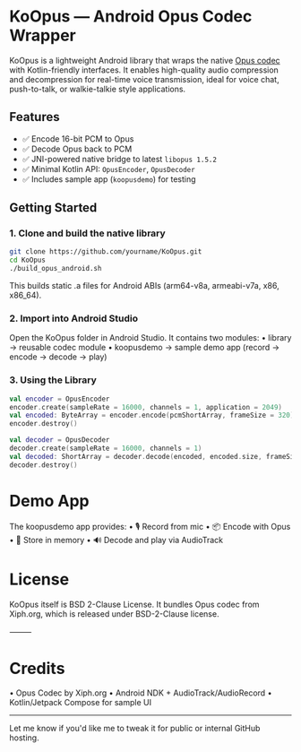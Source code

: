 
# KoOpus — Android Opus Codec Wrapper

KoOpus is a lightweight Android library that wraps the native [Opus codec](https://opus-codec.org/) with Kotlin-friendly interfaces. It enables high-quality audio compression and decompression for real-time voice transmission, ideal for voice chat, push-to-talk, or walkie-talkie style applications.

## Features
- ✅ Encode 16-bit PCM to Opus
- ✅ Decode Opus back to PCM
- ✅ JNI-powered native bridge to latest `libopus 1.5.2`
- ✅ Minimal Kotlin API: `OpusEncoder`, `OpusDecoder`
- ✅ Includes sample app (`koopusdemo`) for testing

## Getting Started

### 1. Clone and build the native library
```bash
git clone https://github.com/yourname/KoOpus.git
cd KoOpus
./build_opus_android.sh
```
This builds static .a files for Android ABIs (arm64-v8a, armeabi-v7a, x86, x86_64).

### 2. Import into Android Studio

Open the KoOpus folder in Android Studio. It contains two modules:
	•	library → reusable codec module
	•	koopusdemo → sample demo app (record → encode → decode → play)

### 3. Using the Library
```kotlin
val encoder = OpusEncoder
encoder.create(sampleRate = 16000, channels = 1, application = 2049)
val encoded: ByteArray = encoder.encode(pcmShortArray, frameSize = 320)
encoder.destroy()

val decoder = OpusDecoder
decoder.create(sampleRate = 16000, channels = 1)
val decoded: ShortArray = decoder.decode(encoded, encoded.size, frameSize = 320)
decoder.destroy()
```

# Demo App

The koopusdemo app provides:
•	🎙 Record from mic
•	📦 Encode with Opus
•	🧠 Store in memory
•	🔊 Decode and play via AudioTrack

# License

KoOpus itself is BSD 2-Clause License. It bundles Opus codec from Xiph.org, which is released under BSD-2-Clause license.

⸻

# Credits
•	Opus Codec by Xiph.org
•	Android NDK + AudioTrack/AudioRecord
•	Kotlin/Jetpack Compose for sample UI

---
Let me know if you'd like me to tweak it for public or internal GitHub hosting.